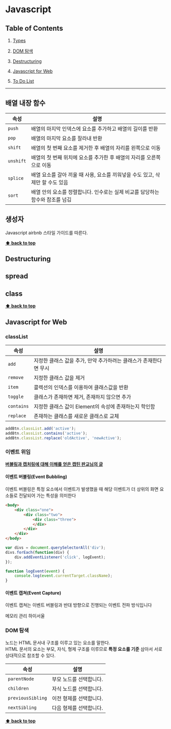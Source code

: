 # Javascript


## Table of Contents

1. [Types](#types)
1. [DOM 탐색](#DOM-탐색)
1. [Destructuring](#destructuring)

1. [Javascript for Web](#Javascript-for-Web)


1. [To Do List](./ToDoList.md)


---



## 배열 내장 함수


| 속성 | 설명 | 
|---|---|
| `push` | 배열의 마지막 인덱스에 요소를 추가하고 배열의 길이를 반환 | 
| `pop` | 배열의 마지막 요소를 잘라내 반환 | 
| `shift` | 배열의 첫 번째 요소를 제거한 후 배열의 자리를 왼쪽으로 이동 | 
| `unshift` | 배열의 첫 번째 위치에 요소를 추가한 후 배열의 자리를 오른쪽으로 이동 |
| `splice` | 배열 요소를 갈아 끼울 때 사용, 요소를 끼워넣을 수도 있고, 삭제만 할 수도 있음 |
| `sort` | 배열 안의 요소를 정렬합니다. 인수로는 실제 비교를 담당하는 함수와 참조를 넘김 |



## 생성자
Javascript airbnb 스타일 가이드를 따른다.

**[⬆ back to top](#table-of-contents)**


## Destructuring

## spread

## class

**[⬆ back to top](#table-of-contents)**


## Javascript for Web

### classList

| 속성 | 설명 | 
|---|---|
| `add` | 지정한 클래스 값을 추가, 만약 추가하려는 클래스가 존재한다면 무시 | 
| `remove` | 지정한 클래스 값을 제거 | 
| `item` | 콜렉션의 인덱스를 이용하여 클래스값을 반환 | 
| `toggle` | 클래스가 존재하면 제거, 존재하지 않으면 추가 | 
| `contains` | 지정한 클래스 값이 Element의 속성에 존재하는지 학인함 | 
| `replace` | 존재하는 클래스를 새로운 클래스로 교체 | 


```javascript
addBtn.classList.add('active');
addBtn.classList.contains('active');
addBtn.classList.replace('oldActive', 'newActive');
```





### 이벤트 위임




**[버블링과 캡처링에 대해 이해를 얻은 캡틴 판교님의 글](https://joshua1988.github.io/web-development/javascript/event-propagation-delegation/)**

#### 이벤트 버블링(Event Bubbling)
이벤트 버블링은 특정 요소에서 이벤트가 발생했을 때 
해당 이벤트가 더 상위의 화면 요소들로 전달되어 가는 특성을 의미한다

```html
<body>
	<div class="one">
		<div class="two">
			<div class="three">
			</div>
		</div>
	</div>
</body>
```

```javascript
var divs = document.querySelectorAll('div');
divs.forEach(function(div) {
	div.addEventListener('click', logEvent);
});

function logEvent(event) {
	console.log(event.currentTarget.className);
}
```

#### 이벤트 캡쳐(Event Capture)
이벤트 캡쳐는 이벤트 버블링과 반대 방향으로 진행되는 이벤트 전파 방식입니다



메모리 관리 하이서울

### DOM 탐색

노드는 HTML 문서내 구조를 이루고 있는 요소를 말한다.  
HTML 문서의 요소는 부모, 자식, 형제 구조를 이루므로 **특정 요소를 기준** 삼아서 서로 상대적으로 참조할 수 있다. 

| 속성 | 설명 | 
|---|---|
| `parentNode` | 부모 노드를 선택합니다. | 
| `children` | 자식 노드를 선택합니다. | 
| `previousSibling` | 이전 형제를 선택합니다. | 
| `nextSibling` | 다음 형제를 선택합니다.  | 


**[⬆ back to top](#table-of-contents)**



